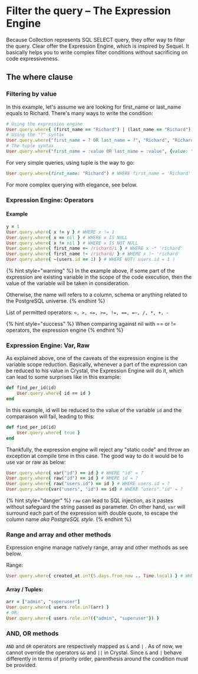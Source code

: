 # Filter the query – The Expression Engine

Because Collection represents SQL SELECT query, they offer way to filter the query.
Clear offer the Expression Engine, which is inspired by Sequel.
It basically helps you to write complex filter conditions without sacrificing on code expressiveness.

## The where clause

### Filtering by value

In this example, let's assume we are looking for first\_name or last\_name equals to Richard. There's many ways to write the condition:

```ruby
# Using the expression engine
User.query.where{ (first_name == "Richard") | (last_name == "Richard") }
# Using the "?" syntax
User.query.where("first_name = ? OR last_name = ?", "Richard", "Richard")
# The tuple syntax
User.query.where("first_name = :value OR last_name = :value", {value: "Richard"})
```

For very simple queries, using tuple is the way to go:

```ruby
User.query.where(first_name: "Richard") # WHERE first_name = 'Richard'
```

For more complex querying with elegance, see below.

### Expression Engine: Operators

#### Example

```ruby
y = 1
User.query.where{ x != y } # WHERE x != 1
User.query.where{ x == nil } # WHERE x IS NULL
User.query.where{ x != nil } # WHERE x IS NOT NULL
User.query.where{ first_name =~ /richard/i } # WHERE x ~* 'richard'
User.query.where{ first_name !~ /richard/ } # WHERE x !~ 'richard'
User.query.where{ ~(users.id == 1) } # WHERE NOT( users.id = 1 )
```

{% hint style="warning" %}
In the example above, if some part of the expression are existing variable in the scope of the code execution, then the value of the variable will be taken in consideration.

Otherwise, the name will refers to a column, schema or anything related to the PostgreSQL universe.
{% endhint %}

List of permitted operators: `<, >, <=, >=, !=, ==, =~, /, *, +, -`

{% hint style="success" %}
When comparing against nil with == or != operators, the expression engine
{% endhint %}

### Expression Engine: Var, Raw

As explained above, one of the caveats of the expression engine is the variable scope reduction. Basically, whenever a part of the expression can be reduced to his value in Crystal, the Expression Engine will do it, which can lead to some surprises like in this example:

```ruby
def find_per_id(id)
    User.query.where{ id == id }
end
```

In this example, id will be reduced to the value of the variable `id` and the comparaison will fail, leading to this:

```ruby
def find_per_id(id)
    User.query.where{ true }
end
```

Thankfully, the expression engine will reject any "static code" and throw an exception at compile time in this case. The good way to do it would be to use var or raw as below:

```ruby
User.query.where{ var("id") == id } # WHERE "id" = ?
User.query.where{ raw("id") == id } # WHERE id = ?
User.query.where{ raw("users.id") == id } # WHERE users.id = ?
User.query.where{var("users", "id") == id} # WHERE "users"."id" = ?
```

{% hint style="danger" %}
`raw` can lead to SQL injection, as it pastes without safeguard the string passed as parameter. On other hand, `var` will surround each part of the expression with double quote, to escape the column name _aka PostgreSQL style_.
{% endhint %}

### Range and array and other methods

Expression engine manage natively range, array and other methods as see below.

Range:

```ruby
User.query.where{ created_at.in?(5.days.from_now .. Time.local) } # WHERE created_at > ... AND created_at < ...
```

#### Array / Tuples:

```ruby
arr = ["admin", "superuser"]
User.query.where{ users.role.in?(arr) }
# OR:
User.query.where{ users.role.in?({"admin", "superuser"}) }
```

### AND, OR methods

`AND` and `OR` operators are respectively mapped as `&` and `|` . As of now, we cannot override the operators `&&` and `||` in Crystal. Since `&` and `|` behave differently in terms of priority order, parenthesis around the condition must be provided.


